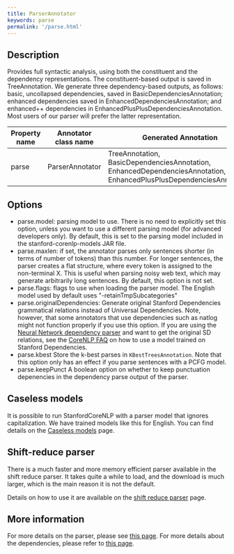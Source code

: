 ```yaml
---
title: ParserAnnotator 
keywords: parse
permalink: '/parse.html'
---
```


## Description

Provides full syntactic analysis, using both the constituent and the dependency representations. The constituent-based output is saved in TreeAnnotation. We generate three dependency-based outputs, as follows: basic, uncollapsed dependencies, saved in BasicDependenciesAnnotation; enhanced dependencies saved in EnhancedDependenciesAnnotation; and enhanced++ dependencies in EnhancedPlusPlusDependenciesAnnotation. Most users of our parser will prefer the latter representation.

| Property name | Annotator class name | Generated Annotation |
| --- | --- | --- |
| parse | ParserAnnotator | TreeAnnotation, BasicDependenciesAnnotation, EnhancedDependenciesAnnotation, EnhancedPlusPlusDependenciesAnnotation |

## Options


* parse.model: parsing model to use. There is no need to explicitly set this option, unless you want to use a different parsing model (for advanced developers only). By default, this is set to the parsing model included in the stanford-corenlp-models JAR file.
* parse.maxlen: if set, the annotator parses only sentences shorter (in terms of number of tokens) than this number. For longer sentences, the parser creates a flat structure, where every token is assigned to the non-terminal X. This is useful when parsing noisy web text, which may generate arbitrarily long sentences. By default, this option is not set.
* parse.flags: flags to use when loading the parser model.  The English model used by default uses "-retainTmpSubcategories"
* parse.originalDependencies: Generate original Stanford Dependencies grammatical relations instead of Universal Dependencies. Note, however, that some annotators that use dependencies such as natlog might not function properly if you use this option.  If you are using the [Neural Network dependency parser](http://nlp.stanford.edu/software/nndep.shtml) and want to get the original SD relations, see the [CoreNLP FAQ](faq.html#how-can-i-get-original-stanford-dependencies-instead-of-universal-dependencies) on how to use a model trained on Stanford Dependencies.
* parse.kbest Store the k-best parses in `KBestTreesAnnotation`. Note that this option only has an effect if you parse sentences with a PCFG model.
* parse.keepPunct A boolean option on whether to keep punctuation depenencies in the dependency parse output of the parser.

## Caseless models

It is possible to run StanfordCoreNLP with a parser
model that ignores capitalization. We have trained models like this
for English. You can find details on the
[Caseless models](caseless.html) page.


## Shift-reduce parser

There is a much faster and more memory efficient parser available in
the shift reduce parser.  It takes quite a while to load, and the
download is much larger, which is the main reason it is not the
default.

Details on how to use it are available on the [shift reduce parser](http://nlp.stanford.edu/software/srparser.shtml) page.

## More information 

For more details on the parser, please see [this page](http://nlp.stanford.edu/software/lex-parser.shtml). For more details about the dependencies, please refer to [this page](http://nlp.stanford.edu/software/stanford-dependencies.shtml).
